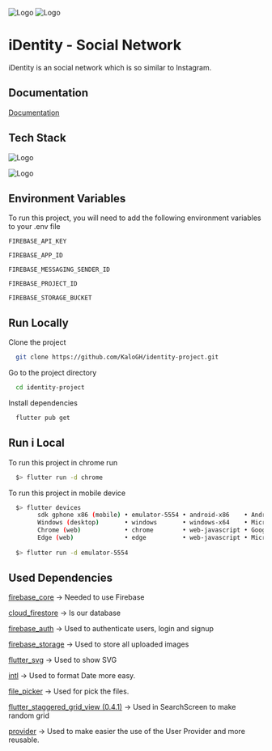 
![Logo](http://kaloyanek.me/assets/img/logo_brandname_white.svg)
![Logo](http://kaloyanek.me/assets/img/logo_brandname_black.svg)


# iDentity - Social Network

iDentity is an social network which is so similar to Instagram.


## Documentation

[Documentation](https://docs.google.com/document/d/1Qm59rYWPPlsGUJcZ-TADt4noKzNUSVjpFRgp_YWR8qo/edit?usp=sharing)


## Tech Stack


![Logo](https://github.com/flutter/website/blob/archived-master/src/_assets/image/flutter-lockup-bg.jpg?raw=true)


![Logo](https://upload.wikimedia.org/wikipedia/commons/thumb/3/37/Firebase_Logo.svg/1200px-Firebase_Logo.svg.png)


## Environment Variables

To run this project, you will need to add the following environment variables to your .env file

`FIREBASE_API_KEY`

`FIREBASE_APP_ID`

`FIREBASE_MESSAGING_SENDER_ID`

`FIREBASE_PROJECT_ID`

`FIREBASE_STORAGE_BUCKET`
## Run Locally

Clone the project

```bash
  git clone https://github.com/KaloGH/identity-project.git
```

Go to the project directory

```bash
  cd identity-project
```

Install dependencies

```bash
  flutter pub get
```



## Run i Local

To run this project in chrome run

```bash
  $> flutter run -d chrome
```

To run this project in mobile device

```bash
  $> flutter devices
        sdk gphone x86 (mobile) • emulator-5554 • android-x86    • Android 11 (API 30) (emulator)
        Windows (desktop)       • windows       • windows-x64    • Microsoft Windows [VersiÃ³n 10.0.19044.1706]
        Chrome (web)            • chrome        • web-javascript • Google Chrome 101.0.4951.67
        Edge (web)              • edge          • web-javascript • Microsoft Edge 101.0.1210.53
  
  $> flutter run -d emulator-5554
```

## Used Dependencies
[firebase_core](https://pub.dev/packages/firebase_core) -> Needed to use Firebase

[cloud_firestore](https://pub.dev/packages/cloud_firestore) -> Is our database

[firebase_auth](https://pub.dev/packages/firebase_auth) -> Used to authenticate users, login and signup

[firebase_storage](https://pub.dev/packages/firebase_storage) -> Used to store all uploaded images

[flutter_svg](https://pub.dev/packages/flutter_svg) -> Used to show SVG

[intl](https://pub.dev/packages/intl) -> Used to format Date more easy.

[file_picker](https://pub.dev/packages/file_picker) -> Used for pick the files.

[flutter_staggered_grid_view (0.4.1)](https://pub.dev/packages/flutter_staggered_grid_view) -> Used in SearchScreen to make random grid

[provider](https://pub.dev/packages/provider) -> Used to make easier the use of the User Provider and more reusable.

